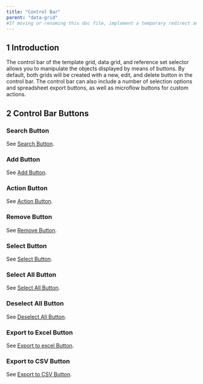 ```yaml
---
title: "Control Bar"
parent: "data-grid"
#If moving or renaming this doc file, implement a temporary redirect and let the respective team know they should update the URL in the product. See Mapping to Products for more details.
---
```


## 1 Introduction

The control bar of the template grid, data grid, and reference set selector allows you to manipulate the objects displayed by means of buttons. By default, both grids will be created with a new, edit, and delete button in the control bar. The control bar can also include a number of selection options and spreadsheet export buttons, as well as microflow buttons for custom actions. 

## 2 Control Bar Buttons

### Search Button

See [Search Button](search-button).

### Add Button

See [Add Button](add-button).

### Action Button

See [Action Button](grid-action-button).

### Remove Button

See [Remove Button](remove-button).

### Select Button

See [Select Button](select-button).

### Select All Button

See [Select All Button](select-all-button).

### Deselect All Button

See [Deselect All Button](deselect-all-button).

### Export to Excel Button

See [Export to excel Button](export-to-excel-button).

### Export to CSV Button

See [Export to CSV Button](export-to-csv-button).
